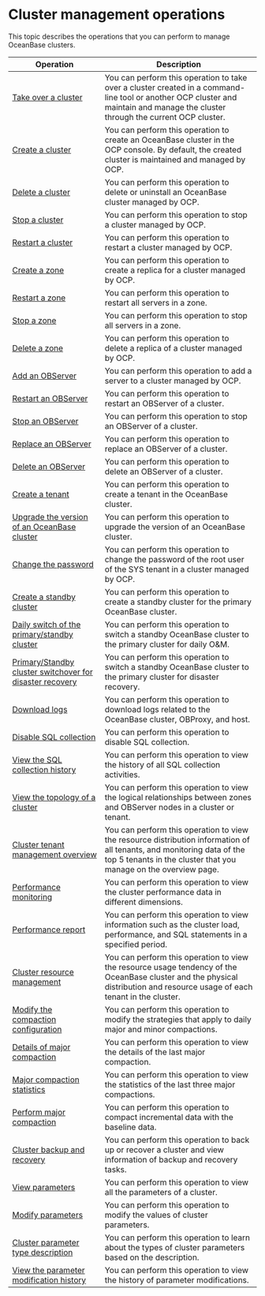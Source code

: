 # Cluster management operations

This topic describes the operations that you can perform to manage OceanBase clusters.

|                                                Operation                                                |                                                                                        Description                                                                                         |
|---------------------------------------------------------------------------------------------------------|--------------------------------------------------------------------------------------------------------------------------------------------------------------------------------------------|
| [Take over a cluster](2.basic-operations/1.take-over-a-cluster.md)                                      | You can perform this operation to take over a cluster created in a command-line tool or another OCP cluster and maintain and manage the cluster through the current OCP cluster.           |
| [Create a cluster](2.basic-operations/2.create-a-cluster-1.md)                                         | You can perform this operation to create an OceanBase cluster in the OCP console. By default, the created cluster is maintained and managed by OCP.                                        |
| [Delete a cluster](2.basic-operations/3.delete-a-cluster-1.md)                                         | You can perform this operation to delete or uninstall an OceanBase cluster managed by OCP.                                                                                                 |
| [Stop a cluster](2.basic-operations/4.stop-a-cluster-1.md)                                           | You can perform this operation to stop a cluster managed by OCP.                                                                                                                           |
| [Restart a cluster](2.basic-operations/5.restart-a-cluster-1.md)                                        | You can perform this operation to restart a cluster managed by OCP.                                                                                                                        |
| [Create a zone](2.basic-operations/6.manage-a-zone/1.create-zone-1.md)                                            | You can perform this operation to create a replica for a cluster managed by OCP.                                                                                                           |
| [Restart a zone](2.basic-operations/6.manage-a-zone/2.restart-zone.md)                                           | You can perform this operation to restart all servers in a zone.                                                                                                                           |
| [Stop a zone](2.basic-operations/6.manage-a-zone/3.stop-zone.md)                                              | You can perform this operation to stop all servers in a zone.                                                                                                                              |
| [Delete a zone](2.basic-operations/6.manage-a-zone/4.delete-a-zone.md)                                            | You can perform this operation to delete a replica of a cluster managed by OCP.                                                                                                            |
| [Add an OBServer](2.basic-operations/7.manage-observer/1.add-an-observer.md)                                          | You can perform this operation to add a server to a cluster managed by OCP.                                                                                                                |
| [Restart an OBServer](2.basic-operations/7.manage-observer/2.restart-observer.md)                                      | You can perform this operation to restart an OBServer of a cluster.                                                                                                                        |
| [Stop an OBServer](2.basic-operations/7.manage-observer/3.stop-observer.md)                                         | You can perform this operation to stop an OBServer of a cluster.                                                                                                                           |
| [Replace an OBServer](2.basic-operations/7.manage-observer/5.replace-observer.md)                                      | You can perform this operation to replace an OBServer of a cluster.                                                                                                                        |
| [Delete an OBServer](2.basic-operations/7.manage-observer/6.delete-observer.md)                                       | You can perform this operation to delete an OBServer of a cluster.                                                                                                                         |
| [Create a tenant](../5.tenant-functions/2.manage-basic-tenant-operations/1.create-a-tenant-3.md)                                          | You can perform this operation to create a tenant in the OceanBase cluster.                                                                                                                |
| [Upgrade the version of an OceanBase cluster](2.basic-operations/8.upgrade-version-1.md)              | You can perform this operation to upgrade the version of an OceanBase cluster.                                                                                                             |
| [Change the password](2.basic-operations/9.change-password-2.md)                                      | You can perform this operation to change the password of the root user of the SYS tenant in a cluster managed by OCP.                                                                      |
| [Create a standby cluster](2.basic-operations/10.create-a-standby-cluster.md)                                 | You can perform this operation to create a standby cluster for the primary OceanBase cluster.                                                                                              |
| [Daily switch of the primary/standby cluster](2.basic-operations/11.daily-active-standby-database-switchover.md)              | You can perform this operation to switch a standby OceanBase cluster to the primary cluster for daily O\&M.                                                                                |
| [Primary/Standby cluster switchover for disaster recovery](2.basic-operations/12.active-standby-database-disaster-recovery-switchover.md) | You can perform this operation to switch a standby OceanBase cluster to the primary cluster for disaster recovery.                                                                         |
| [Download logs](2.basic-operations/16.download-log.md)                                            | You can perform this operation to download logs related to the OceanBase cluster, OBProxy, and host.                                                                                       |
| [Disable SQL collection](2.basic-operations/17.disable-sql-collection.md)                                   | You can perform this operation to disable SQL collection.                                                                                                                                  |
| [View the SQL collection history](2.basic-operations/18.view-the-sql-collection-switch-history.md)                          | You can perform this operation to view the history of all SQL collection activities.                                                                                                       |
| [View the topology of a cluster](3.view-the-topology-of-a-cluster.md)                           | You can perform this operation to view the logical relationships between zones and OBServer nodes in a cluster or tenant.                                                                  |
| [Cluster tenant management overview](4.overview-of-cluster-tenant-management.md)                       | You can perform this operation to view the resource distribution information of all tenants, and monitoring data of the top 5 tenants in the cluster that you manage on the overview page. |
| [Performance monitoring](5.performance-monitoring-1.md)                                   | You can perform this operation to view the cluster performance data in different dimensions.                                                                                               |
| [Performance report](6.performance-report.md)                                       | You can perform this operation to view information such as the cluster load, performance, and SQL statements in a specified period.                                                        |
| [Cluster resource management](7.cluster-resource-management/1.view-the-unit-distribution.md)                              | You can perform this operation to view the resource usage tendency of the OceanBase cluster and the physical distribution and resource usage of each tenant in the cluster.                |
| [Modify the compaction configuration](9.merge-management/1.modify-a-merge-configuration-1.md)                      | You can perform this operation to modify the strategies that apply to daily major and minor compactions.                                                                                   |
| [Details of major compaction](9.merge-management/2.merge-details-1.md)                              | You can perform this operation to view the details of the last major compaction.                                                                                                           |
| [Major compaction statistics](9.merge-management/3.merging-statistics-1.md)                              | You can perform this operation to view the statistics of the last three major compactions.                                                                                                 |
| [Perform major compaction](9.merge-management/4.perform-merge-1.md)                                 | You can perform this operation to compact incremental data with the baseline data.                                                                                                         |
| [Cluster backup and recovery](10.cluster-backup-and-recovery.md)                              | You can perform this operation to back up or recover a cluster and view information of backup and recovery tasks.                                                                          |
| [View parameters](11.parameters-1/1.view-the-parameter-list-2.md)                                          | You can perform this operation to view all the parameters of a cluster.                                                                                                                    |
| [Modify parameters](11.parameters-1/2.modify-parameters-2.md)                                        | You can perform this operation to modify the values of cluster parameters.                                                                                                                 |
| [Cluster parameter type description](11.parameters-1/3.cluster-parameter-type-1.md)                       | You can perform this operation to learn about the types of cluster parameters based on the description.                                                                                    |
| [View the parameter modification history](11.parameters-1/4.view-parameter-modification-history-2.md)                  | You can perform this operation to view the history of parameter modifications.                                                                                                             |
